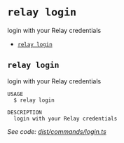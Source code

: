 `relay login`
=============

login with your Relay credentials

* [`relay login`](#relay-login)

## `relay login`

login with your Relay credentials

```
USAGE
  $ relay login

DESCRIPTION
  login with your Relay credentials
```

_See code: [dist/commands/login.ts](https://github.com/relaypro/relay-cli/blob/v1.2.4/dist/commands/login.ts)_
